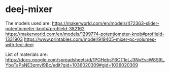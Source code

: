 # deej-mixer

The models used are:
https://makerworld.com/en/models/472363-slider-potentiometer-knob#profileId-382162
https://makerworld.com/en/models/1299774-potentiometer-knob#profileId-1331903
https://www.printables.com/model/919405-mixer-pc-volumes-with-led-deej

List of materials are:
https://docs.google.com/spreadsheets/d/1POHebsY6CT1eLJ3NvEvcW8S9I_YbqTaPaNE3qmyI9Bc/edit?gid=1036020309#gid=1036020309
